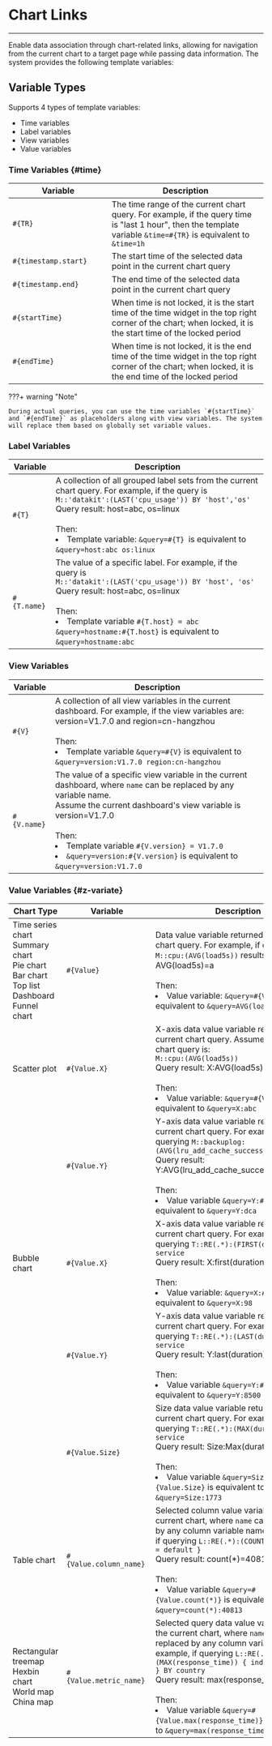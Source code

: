 # Chart Links
---

Enable data association through chart-related links, allowing for navigation from the current chart to a target page while passing data information. The system provides the following template variables: 


## Variable Types

Supports 4 types of template variables:

- Time variables
- Label variables
- View variables
- Value variables

### Time Variables {#time}

| <div style="width: 180px">Variable<div style="width: 160px"> | Description |
| --- | --- |
| `#{TR}` | The time range of the current chart query. For example, if the query time is "last 1 hour", then the template variable `&time=#{TR}` is equivalent to `&time=1h` |
| `#{timestamp.start}` | The start time of the selected data point in the current chart query |
| `#{timestamp.end}` | The end time of the selected data point in the current chart query |
| `#{startTime}` | When time is not locked, it is the start time of the time widget in the top right corner of the chart; when locked, it is the start time of the locked period |
| `#{endTime}` | When time is not locked, it is the end time of the time widget in the top right corner of the chart; when locked, it is the end time of the locked period |

???+ warning "Note"

    During actual queries, you can use the time variables `#{startTime}` and `#{endTime}` as placeholders along with view variables. The system will replace them based on globally set variable values.

### Label Variables

| Variable | Description |
| --- | --- |
| `#{T}` | A collection of all grouped label sets from the current chart query. For example, if the query is<br />`M::'datakit':(LAST('cpu_usage')) BY 'host','os'`<br />Query result: host=abc, os=linux<br /><br />Then:<br /><li>Template variable: `&query=#{T} `is equivalent to `&query=host:abc os:linux` |
| `#{T.name}` | The value of a specific label. For example, if the query is<br />`M::'datakit':(LAST('cpu_usage')) BY 'host', 'os'`<br />Query result: host=abc, os=linux<br /><br />Then:<br /><li>Template variable `#{T.host} = abc`<br />`&query=hostname:#{T.host}` is equivalent to `&query=hostname:abc` |

### View Variables

| Variable | Description |
| --- | --- |
| `#{V}` | A collection of all view variables in the current dashboard. For example, if the view variables are:<br />version=V1.7.0 and region=cn-hangzhou<br /><br />Then:<br /><li>Template variable `&query=#{V}` is equivalent to `&query=version:V1.7.0 region:cn-hangzhou` |
| `#{V.name}` | The value of a specific view variable in the current dashboard, where `name` can be replaced by any variable name.<br />Assume the current dashboard's view variable is version=V1.7.0<br /><br />Then:<br /><li>Template variable `#{V.version} = V1.7.0`<br /><li>`&query=version:#{V.version}` is equivalent to `&query=version:V1.7.0` |

### Value Variables {#z-variate}

| Chart Type | <div style="width: 160px">Variable</div> | Description |
| --- | --- | --- |
| Time series chart<br />Summary chart<br />Pie chart<br />Bar chart<br />Top list<br />Dashboard<br />Funnel chart | `#{Value}` | Data value variable returned by the current chart query. For example, if querying `M::cpu:(AVG(load5s))` results in AVG(load5s)=a<br /><br />Then:<br /><li>Value variable: `&query=#{Value}` is equivalent to `&query=AVG(load5s):a` |
| Scatter plot | `#{Value.X}` | X-axis data value variable returned by the current chart query. Assume the current chart query is:<br />`M::cpu:(AVG(load5s))`<br />Query result: X:AVG(load5s)=abc<br /><br />Then:<br /><li>Value variable: `&query=#{Value.X}` is equivalent to `&query=X:abc` |
|  | `#{Value.Y}` | Y-axis data value variable returned by the current chart query. For example, if querying `M::backuplog:(AVG(lru_add_cache_success_count))`<br />Query result: Y:AVG(lru_add_cache_success_count)=dca<br /><br />Then:<br /><li>Value variable `&query=Y:#{Value.Y}` is equivalent to `&query=Y:dca` |
| Bubble chart | `#{Value.X}` | X-axis data value variable returned by the current chart query. For example, if querying `T::RE(.*):(FIRST(duration)) BY service`<br />Query result: X:first(duration)=98<br /><br />Then:<br /><li>Value variable: `&query=X:#{Value.X}` is equivalent to `&query=X:98` |
|  | `#{Value.Y}` | Y-axis data value variable returned by the current chart query. For example, if querying `T::RE(.*):(LAST(duration)) BY service`<br />Query result: Y:last(duration)=8500<br /><br />Then:<br /><li>Value variable `&query=Y:#{Value.Y}` is equivalent to `&query=Y:8500` |
|  | `#{Value.Size}` | Size data value variable returned by the current chart query. For example, if querying `T::RE(.*):(MAX(duration)) BY service`<br />Query result: Size:Max(duration)=1773<br /><br />Then:<br /><li>Value variable `&query=Size:#{Value.Size}` is equivalent to `&query=Size:1773` |
| Table chart | `#{Value.column_name}` | Selected column value variable from the current chart, where `name` can be replaced by any column variable name. For example, if querying `L::RE(.*):(COUNT(*)) { index = default }`<br />Query result: count(*)=40813<br /><br />Then:<br /><li>Value variable `&query=#{Value.count(*)}` is equivalent to `&query=count(*):40813` |
| Rectangular treemap<br />Hexbin chart<br />World map<br />China map | `#{Value.metric_name}` | Selected query data value variable from the current chart, where `name` can be replaced by any column variable name. For example, if querying `L::RE(.*):(MAX(response_time)) { index = default } BY country`<br />Query result: max(response_time)=16692<br /><br />Then:<br /><li>Value variable `&query=#{Value.max(response_time)}` is equivalent to `&query=max(response_time):16692` |